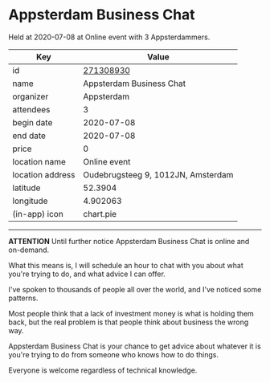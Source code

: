 # Appsterdam Business Chat
Held at 2020-07-08 at Online event with 3 Appsterdammers.
        
|Key|Value
|---|---|
|id|[271308930](https://www.meetup.com/appsterdam/events/271308930/)|
|name|Appsterdam Business Chat|
|organizer|Appsterdam|
|attendees|3|
|begin date|2020-07-08|
|end date|2020-07-08|
|price|0|
|location name|Online event|
|location address|Oudebrugsteeg 9, 1012JN, Amsterdam|
|latitude|52.3904|
|longitude|4.902063|
|(in-app) icon|chart.pie|

---

**ATTENTION** Until further notice Appsterdam Business Chat is online and on-demand.

What this means is, I will schedule an hour to chat with you about what you're trying to do, and what advice I can offer.

I've spoken to thousands of people all over the world, and I've noticed some patterns.

Most people think that a lack of investment money is what is holding them back, but the real problem is that people think about business the wrong way.

Appsterdam Business Chat is your chance to get advice about whatever it is you're trying to do from someone who knows how to do things.

Everyone is welcome regardless of technical knowledge.


